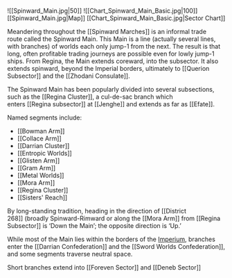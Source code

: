 ![[Spinward_Main.jpg|50]]  ![[Chart_Spinward_Main_Basic.jpg|100]]
[[Spinward_Main.jpg|Map]]      [[Chart_Spinward_Main_Basic.jpg|Sector Chart]]

Meandering throughout the [[Spinward Marches]] is an informal trade route called the Spinward Main. This Main is a line (actually several lines, with branches) of worlds each only jump-1 from the next. The result is that long, often profitable trading journeys are possible even for lowly jump-1 ships. From Regina, the Main extends coreward, into the subsector. It also extends spinward, beyond the Imperial borders, ultimately to [[Querion Subsector]] and the [[Zhodani Consulate]].

The Spinward Main has been popularly divided into several subsections, such as the [[Regina Cluster]], a cul-de-sac branch which enters [[Regina subsector]] at [[Jenghe]] and extends as far as [[Efate]].

Named segments include:
- [[Bowman Arm]]
- [[Collace Arm]]
- [[Darrian Cluster]]
- [[Entropic Worlds]]
- [[Glisten Arm]]
- [[Gram Arm]]
- [[Metal Worlds]]
- [[Mora Arm]]
- [[Regina Cluster]]
- [[Sisters' Reach]]

By long-standing tradition, heading in the direction of [[District 268]] (broadly Spinward-Rimward or along the [[Mora Arm]] from [[Regina Subsector]] is ‘Down the Main’; the opposite direction is ‘Up.’

While most of the Main lies within the borders of the [Imperium](https://wiki.travellerrpg.com/Third_Imperium "Third Imperium"), branches enter the [[Darrian Confederation]] and the [[Sword Worlds Confederation]], and some segments traverse neutral space.

Short branches extend into [[Foreven Sector]] and [[Deneb Sector]]

